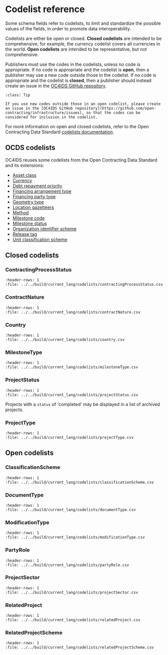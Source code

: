 # Codelist reference

Some schema fields refer to codelists, to limit and standardize the possible values of the fields, in order to promote data interoperability.

Codelists are either be open or closed. **Closed codelists** are intended to be comprehensive; for example, the currency codelist covers all currencies in the world. **Open codelists** are intended to be representative, but not comprehensive.

Publishers must use the codes in the codelists, unless no code is appropriate. If no code is appropriate and the codelist is **open**, then a publisher may use a new code outside those in the codelist. If no code is appropriate and the codelist is **closed**, then a publisher should instead create an issue in the [OC4IDS GitHub repository](https://github.com/open-contracting/infrastructure/issues).

```{admonition} Extending open codelists
:class: Tip

If you use new codes outside those in an open codelist, please create an issue in the [OC4IDS GitHub repository](https://github.com/open-contracting/infrastructure/issues), so that the codes can be considered for inclusion in the codelist.
```

For more information on open and closed codelists, refer to the Open Contracting Data Standard [codelists documentation](https://standard.open-contracting.org/1.1/en/schema/codelists/).

## OCDS codelists

OC4IDS reuses some codelists from the Open Contracting Data Standard and its extensions:

* [Asset class](https://extensions.open-contracting.org/en/extensions/finance/master/codelists/#assetClass.csv)
* [Currency](https://standard.open-contracting.org/1.1/en/schema/codelists/#currency)
* [Debt repayment priority](https://extensions.open-contracting.org/en/extensions/finance/master/codelists/#debtRepaymentPriority.csv)
* [Financing arrangement type](https://extensions.open-contracting.org/en/extensions/finance/master/codelists/#financingArrangementType.csv)
* [Financing party type](https://extensions.open-contracting.org/en/extensions/finance/master/codelists/#financingPartyType.csv)
* [Geometry type](https://extensions.open-contracting.org/en/extensions/location/master/codelists/#geometryType.csv)
* [Location gazetteers](https://extensions.open-contracting.org/en/extensions/location/master/codelists/#locationGazetteers.csv)
* [Method](https://standard.open-contracting.org/1.1/en/schema/codelists/#method)
* [Milestone code](https://standard.open-contracting.org/profiles/ppp/latest/en/reference/codelists/#milestonecode)
* [Milestone status](https://standard.open-contracting.org/1.1/en/schema/codelists/#milestone-status)
* [Organization identifier scheme](https://standard.open-contracting.org/1.1/en/schema/codelists/#organization-identifier-scheme)
* [Release tag](https://standard.open-contracting.org/1.1/en/schema/codelists/#release-tag)
* [Unit classification scheme](https://standard.open-contracting.org/1.1/en/schema/codelists/#unit-classification-scheme)

## Closed codelists

### ContractingProcessStatus

```{csv-table-no-translate}
:header-rows: 1
:file: ../../build/current_lang/codelists/contractingProcessStatus.csv
```

### ContractNature

```{csv-table-no-translate}
:header-rows: 1
:file: ../../build/current_lang/codelists/contractNature.csv
```

### Country

```{csv-table-no-translate}
:header-rows: 1
:file: ../../build/current_lang/codelists/country.csv
```

### MilestoneType

```{csv-table-no-translate}
:header-rows: 1
:file: ../../build/current_lang/codelists/milestoneType.csv
```

### ProjectStatus

```{csv-table-no-translate}
:header-rows: 1
:file: ../../build/current_lang/codelists/projectStatus.csv
```

Projects with a `status` of 'completed' may be displayed in a list of archived projects.

### ProjectType

```{csv-table-no-translate}
:header-rows: 1
:file: ../../build/current_lang/codelists/projectType.csv
```

## Open codelists

### ClassificationScheme

```{csv-table-no-translate}
:header-rows: 1
:file: ../../build/current_lang/codelists/classificationScheme.csv
```

### DocumentType

```{csv-table-no-translate}
:header-rows: 1
:file: ../../build/current_lang/codelists/documentType.csv
```

### ModificationType

```{csv-table-no-translate}
:header-rows: 1
:file: ../../build/current_lang/codelists/modificationType.csv
```

### PartyRole

```{csv-table-no-translate}
:header-rows: 1
:file: ../../build/current_lang/codelists/partyRole.csv
```

### ProjectSector

```{csv-table-no-translate}
:header-rows: 1
:file: ../../build/current_lang/codelists/projectSector.csv
```

### RelatedProject

```{csv-table-no-translate}
:header-rows: 1
:file: ../../build/current_lang/codelists/relatedProject.csv
```

### RelatedProjectScheme

```{csv-table-no-translate}
:header-rows: 1
:file: ../../build/current_lang/codelists/relatedProjectScheme.csv
```
